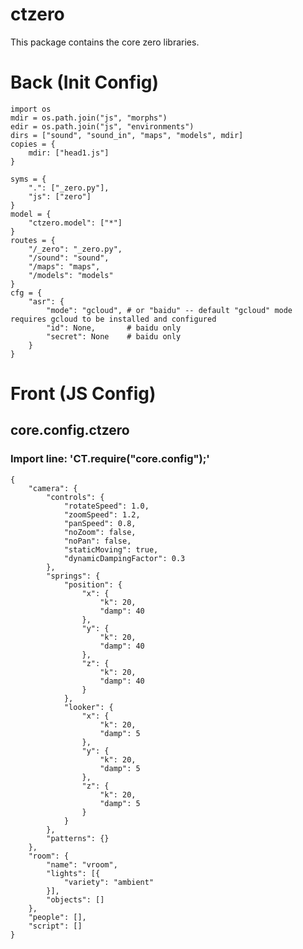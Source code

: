 # ctzero
This package contains the core zero libraries.


# Back (Init Config)

    import os
    mdir = os.path.join("js", "morphs")
    edir = os.path.join("js", "environments")
    dirs = ["sound", "sound_in", "maps", "models", mdir]
    copies = {
    	mdir: ["head1.js"]
    }
    
    syms = {
    	".": ["_zero.py"],
    	"js": ["zero"]
    }
    model = {
    	"ctzero.model": ["*"]
    }
    routes = {
    	"/_zero": "_zero.py",
    	"/sound": "sound",
    	"/maps": "maps",
    	"/models": "models"
    }
    cfg = {
    	"asr": {
    		"mode": "gcloud", # or "baidu" -- default "gcloud" mode requires gcloud to be installed and configured
    		"id": None,       # baidu only
    		"secret": None    # baidu only
    	}
    }

# Front (JS Config)

## core.config.ctzero
### Import line: 'CT.require("core.config");'
    {
    	"camera": {
    		"controls": {
    			"rotateSpeed": 1.0,
    			"zoomSpeed": 1.2,
    			"panSpeed": 0.8,
    			"noZoom": false,
    			"noPan": false,
    			"staticMoving": true,
    			"dynamicDampingFactor": 0.3
    		},
    		"springs": {
    			"position": {
    				"x": {
    					"k": 20,
    					"damp": 40
    				},
    				"y": {
    					"k": 20,
    					"damp": 40
    				},
    				"z": {
    					"k": 20,
    					"damp": 40
    				}
    			},
    			"looker": {
    				"x": {
    					"k": 20,
    					"damp": 5
    				},
    				"y": {
    					"k": 20,
    					"damp": 5
    				},
    				"z": {
    					"k": 20,
    					"damp": 5
    				}
    			}
    		},
    		"patterns": {}
    	},
    	"room": {
    		"name": "vroom",
    		"lights": [{
    			"variety": "ambient"
    		}],
    		"objects": []
    	},
    	"people": [],
    	"script": []
    }